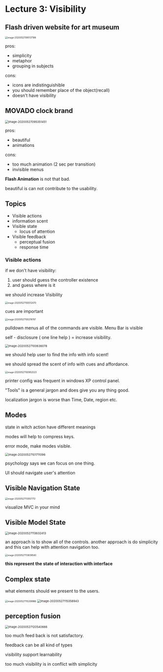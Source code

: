 # Lecture 3: Visibility

## Flash driven website for art museum

<img src="lec3.assets/image-20200527095137186.png" alt="image-20200527095137186" style="zoom:50%;" />

pros:

- simplicity
- metaphor
- grouping in subjects

cons:

- icons are indistinguishible
- you should remember place of the object(recall)
- doesn't have visibility

## MOVADO clock brand

<img src="lec3.assets/image-20200527095351451.png" alt="image-20200527095351451" style="zoom:67%;" />

pros:

- beautiful 
- animations

cons:

- too much animation (2 sec per transition)
- invisible menus 

**Flash Animation** is not that bad. 

beautiful is can not contribute to the usability. 

## Topics

-  Visible actions
  - information scent
- Visible state
  - locus of attention
- Visible feedback
  - perceptual fusion
  - response time

### Visible actions

if we don't have visibility:

1. user should guess the controller existence
2. and guess where is it

we should increase Visibility

<img src="lec3.assets/image-20200527100012470.png" alt="image-20200527100012470" style="zoom:50%;" />

cues are important 

<img src="lec3.assets/image-20200527100219787.png" alt="image-20200527100219787" style="zoom:50%;" />

pulldown menus all of the commands are visible. Menu Bar is visible 

self - disclosure ( one line help ) = increase visibility.  

<img src="lec3.assets/image-20200527100636078.png" alt="image-20200527100636078" style="zoom:67%;" />

we should help user to find the info with info scent! 

we should spread the scent of info with cues and affordance. 

<img src="lec3.assets/image-20200527100952023.png" alt="image-20200527100952023" style="zoom:50%;" />

printer config was frequent in windows XP control panel. 

"Tools" is a general jargon and does give you any thing good. 

localization jargon is worse than Time, Date, region etc. 

## Modes

state in witch action have different meanings

modes will help to compress keys. 

error mode, make modes visible. 

<img src="lec3.assets/image-20200527101711096.png" alt="image-20200527101711096" style="zoom:67%;" />

psychology says we can focus on one thing. 

UI should navigate user's attention

## Visible Navigation State

<img src="lec3.assets/image-20200527113557713.png" alt="image-20200527113557713" style="zoom:50%;" />

visualize MVC in your mind

## Visible Model State

<img src="lec3.assets/image-20200527113632413.png" alt="image-20200527113632413" style="zoom:67%;" />

an approach is to show all of the controls. another approach is do simplicity and this can help with attention navigation too.

<img src="lec3.assets/image-20200527113839540.png" alt="image-20200527113839540" style="zoom:50%;" />

**this represent the state of interaction with interface**

## Complex  state

what elements should we present to the users. 

<img src="lec3.assets/image-20200527115209966.png" alt="image-20200527115209966" style="zoom:50%;" />



<img src="lec3.assets/image-20200527115358943.png" alt="image-20200527115358943" style="zoom:67%;" />

## perception fusion

<img src="lec3.assets/image-20200527120540666.png" alt="image-20200527120540666" style="zoom:67%;" />

too much feed back is not satisfactory. 

feedback can be all kind of types

visibility support learnability 

too much visibility is in conflict with simplicity 